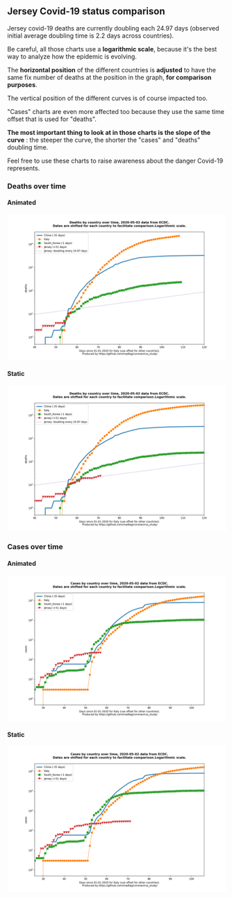 ## Jersey Covid-19 status comparison 

Jersey covid-19 deaths are currently doubling each 24.97 days (observed initial average doubling time is 2.2 days across countries).



Be careful, all those charts use a **logarithmic scale**, because it's the best way to analyze how the epidemic is evolving.
 
The **horizontal position** of the different countries is **adjusted** to have the same fix number of deaths at the position in the graph, **for comparison purposes**.

The vertical position of the different curves is of course impacted too.

"Cases" charts are even more affected too because they use the same time offset that is used for "deaths".

**The most important thing to look at in those charts is the slope of the curve** : the steeper the curve, the shorter the "cases" and "deaths" doubling time.

Feel free to use these charts to raise awareness about the danger Covid-19 represents. 


 
### Deaths over time
 
#### Animated
![Jersey covid-19 deaths animated chart](https://raw.githubusercontent.com/madlag/coronavirus_study/master/notebooks/graphs/2020-05-02/countries/Jersey/2020-05-02_Jersey_deaths.gif "Jersey covid-19 deaths animated chart")   
 
#### Static
![Jersey covid-19 deaths static chart](https://raw.githubusercontent.com/madlag/coronavirus_study/master/notebooks/graphs/2020-05-02/countries/Jersey/2020-05-02_Jersey_deaths.png "Jersey covid-19 deaths static chart")   

 
### Cases over time
 
#### Animated
![Jersey covid-19 cases animated chart](https://raw.githubusercontent.com/madlag/coronavirus_study/master/notebooks/graphs/2020-05-02/countries/Jersey/2020-05-02_Jersey_cases.gif "Jersey covid-19 cases animated chart")   
 
#### Static
![Jersey covid-19 cases static chart](https://raw.githubusercontent.com/madlag/coronavirus_study/master/notebooks/graphs/2020-05-02/countries/Jersey/2020-05-02_Jersey_cases.png "Jersey covid-19 cases static chart")   

